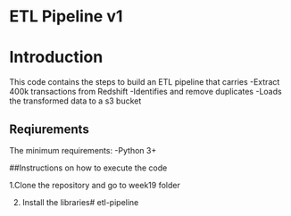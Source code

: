 # ETL Pipeline v1

# Introduction
This code contains the steps to build an ETL pipeline that carries
-Extract 400k transactions from Redshift
-Identifies and remove duplicates
-Loads the transformed data to a s3 bucket

## Reqiurements
The minimum requirements:
-Python 3+

##Instructions on how to execute the code

1.Clone the repository and go to week19 folder

2. Install the libraries#   e t l - p i p e l i n e  
 